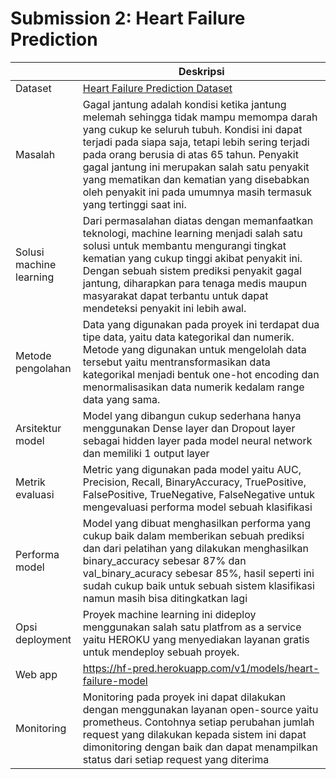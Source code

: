 # Submission 2: Heart Failure Prediction

| | Deskripsi |
| ----------- | ----------- |
| Dataset | [Heart Failure Prediction Dataset](https://www.kaggle.com/datasets/fedesoriano/heart-failure-prediction) |
| Masalah | Gagal jantung adalah kondisi ketika jantung melemah sehingga tidak mampu memompa darah yang cukup ke seluruh tubuh. Kondisi ini dapat terjadi pada siapa saja, tetapi lebih sering terjadi pada orang berusia di atas 65 tahun. Penyakit gagal jantung ini merupakan salah satu penyakit yang mematikan dan kematian yang disebabkan oleh penyakit ini pada umumnya masih termasuk yang tertinggi saat ini.|
| Solusi machine learning | Dari permasalahan diatas dengan memanfaatkan teknologi, machine learning menjadi salah satu solusi untuk membantu mengurangi tingkat kematian yang cukup tinggi akibat penyakit ini. Dengan sebuah sistem prediksi penyakit gagal jantung, diharapkan para tenaga medis maupun masyarakat dapat terbantu untuk dapat mendeteksi penyakit ini lebih awal. |
| Metode pengolahan | Data yang digunakan pada proyek ini terdapat dua tipe data, yaitu data kategorikal dan numerik. Metode yang digunakan untuk mengelolah data tersebut yaitu mentransformasikan data kategorikal menjadi bentuk one-hot encoding dan menormalisasikan data numerik kedalam range data yang sama.  |
| Arsitektur model | Model yang dibangun cukup sederhana hanya menggunakan Dense layer dan Dropout layer sebagai hidden layer pada model neural network dan memiliki 1 output layer |
| Metrik evaluasi | Metric yang digunakan pada model yaitu AUC, Precision, Recall, BinaryAccuracy, TruePositive, FalsePositive, TrueNegative, FalseNegative untuk mengevaluasi performa model sebuah klasifikasi |
| Performa model | Model yang dibuat menghasilkan performa yang cukup baik dalam memberikan sebuah prediksi dan dari pelatihan yang dilakukan menghasilkan binary_accuracy sebesar 87% dan val_binary_acuracy sebesar 85%, hasil seperti ini sudah cukup baik untuk sebuah sistem klasifikasi namun masih bisa ditingkatkan lagi  |
| Opsi deployment | Proyek machine learning ini dideploy menggunakan salah satu platfrom as a service yaitu HEROKU yang menyediakan layanan gratis untuk mendeploy sebuah proyek. |
| Web app | <https://hf-pred.herokuapp.com/v1/models/heart-failure-model> |
| Monitoring | Monitoring pada proyek ini dapat dilakukan dengan menggunakan layanan open-source yaitu prometheus. Contohnya setiap perubahan jumlah request yang dilakukan kepada sistem ini dapat dimonitoring dengan baik dan dapat menampilkan status dari setiap request yang diterima |
